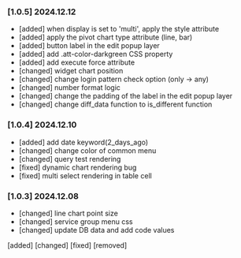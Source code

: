 ### [1.0.5] 2024.12.12
- [added] when display is set to 'multi', apply the style attribute
- [added] apply the pivot chart type attribute (line, bar)
- [added] button label in the edit popup layer
- [added] add .att-color-darkgreen CSS property
- [added] add execute force attribute
- [changed] widget chart position
- [changed] change login pattern check option (only -> any)
- [changed] number format logic
- [changed] change the padding of the label in the edit popup layer
- [changed] change diff_data function to is_different function

### [1.0.4] 2024.12.10
- [added] add date keyword(2_days_ago)
- [changed] change color of common menu 
- [changed] query test rendering
- [fixed] dynamic chart rendering bug
- [fixed] multi select rendering in table cell

### [1.0.3] 2024.12.08
- [changed] line chart point size
- [changed] service group menu css 
- [changed] update DB data and add code values


[added]
[changed]
[fixed]
[removed]